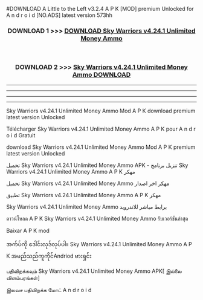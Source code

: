 #DOWNLOAD A Little to the Left v3.2.4 A P K [MOD] premium Unlocked for A n d r o i d [NO.ADS] latest version 573hh 



<div align="center">

<h3>DOWNLOAD 1 >>> <a href="https://downloadmod1.web.app/?judul=Sky Warriors v4.24.1 Unlimited Money Ammo ">DOWNLOAD Sky Warriors v4.24.1 Unlimited Money Ammo </a></h3><br>

<h3>DOWNLOAD 2 >>> <a href="https://downloadmod1.web.app/?judul=Sky Warriors v4.24.1 Unlimited Money Ammo ">Sky Warriors v4.24.1 Unlimited Money Ammo  DOWNLOAD </a></h3>

</div>


----------------------------------------------------------

----------------------------------------------------------

----------------------------------------------------------

----------------------------------------------------------


Sky Warriors v4.24.1 Unlimited Money Ammo  Mod A P K download premium latest version Unlocked

Télécharger Sky Warriors v4.24.1 Unlimited Money Ammo  A P K pour A n d r o i d Gratuit

download Sky Warriors v4.24.1 Unlimited Money Ammo  Mod A P K premium latest version Unlocked

تحميل Sky Warriors v4.24.1 Unlimited Money Ammo  APK - تنزيل برنامج Sky Warriors v4.24.1 Unlimited Money Ammo  A P K مهكر

تحميل Sky Warriors v4.24.1 Unlimited Money Ammo  مهكر اخر اصدار

تطبيق Sky Warriors v4.24.1 Unlimited Money Ammo  A P K مهكر

Sky Warriors v4.24.1 Unlimited Money Ammo  برابط مباشر للاندرويد

ดาวน์โหลด A P K Sky Warriors v4.24.1 Unlimited Money Ammo  รับเวอร์ชันล่าสุด

Baixar A P K mod

အက်ပ်ကို ဒေါင်းလုဒ်လုပ်ပါ။ Sky Warriors v4.24.1 Unlimited Money Ammo  A P K အမည်သည်ကူကိုင်Andriod ဗားရှင်း

பதிவிறக்கவும் Sky Warriors v4.24.1 Unlimited Money Ammo  APK[ இல்லை விளம்பரங்கள்] 
 
இலவச பதிவிறக்க மோட் A n d r o i d



